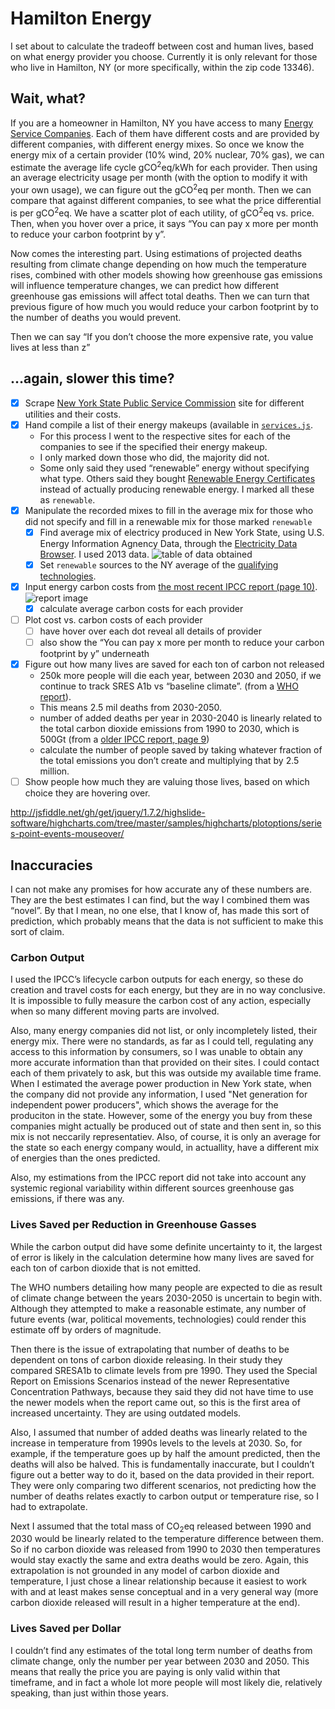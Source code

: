 # Hamilton Energy
I set about to calculate the tradeoff between cost and human lives, based on what energy provider you choose. Currently it is only relevant for those who live in Hamilton, NY (or more specifically, within the zip code 13346).

## Wait, what?
If you are a homeowner in Hamilton, NY you have access to many [Energy Service Companies](http://www.askpsc.com/askpsc/page/?PageAction=renderPageById&PageId=7f285010bbcba4320235157257b2dc82). Each of them have different costs and are provided by different companies, with different energy mixes. So once we know the energy mix of a certain provider (10% wind, 20% nuclear, 70% gas), we can estimate the average life cycle gCO<sup>2</sup>eq/kWh for each provider. Then using an average electricity usage per month (with the option to modify it with your own usage), we can figure out the gCO<sup>2</sup>eq per month. Then we can compare that against different companies, to see what the price differential is per gCO<sup>2</sup>eq. We have a scatter plot of each utility, of gCO<sup>2</sup>eq vs. price. Then, when you hover over a price, it says “You can pay x more per month to reduce your carbon footprint by y”.

Now comes the interesting part. Using estimations of projected deaths resulting from climate change depending on how much the 	temperature rises, combined with other models showing how greenhouse gas emissions will influence temperature changes, we can predict how different greenhouse gas emissions will affect total deaths. Then we can turn that previous figure of how much you would reduce your carbon footprint by to the number of deaths you would prevent.

Then we can say “If you don’t choose the more expensive rate, you value lives at less than z”

## …again, slower this time?
- [x] Scrape [New York State Public Service Commission](http://www.newyorkpowertochoose.com/) site for different utilities and their costs.
- [x] Hand compile a list of their energy makeups (available in [`services.js`](services.js:95-213).
	- For this process I went to the respective sites for each of the companies to see if the specified their energy makeup.
	- I only marked down those who did, the majority did not.
	- Some only said they used “renewable” energy without specifying what type. Others said they bought [Renewable Energy Certificates](http://en.wikipedia.org/wiki/Renewable_Energy_Certificate_(United_States)) instead of actually producing renewable energy. I marked all these as `renewable`.
- [x] Manipulate the recorded mixes to fill in the average mix for those who did not specify and fill in a renewable mix for those marked `renewable`
	- [x] Find average mix of electricy produced in New York State, using U.S. Energy Information Agnency Data, through the [Electricity Data Browser](http://www.eia.gov/electricity/data/browser/#/topic/0?agg=2,0,1&fuel=vtvo&geo=0002&sec=00g&freq=A&start=2001&end=2013&ctype=columnchart&ltype=sourcekey&rtype=s&pin=&rse=1&maptype=0). I used 2013 data. ![table of data obtained](https://www.dropbox.com/s/8xjkm34cm949csa/Screenshot%202014-11-19%2022.40.15.png?dl=1)
	- [x] Set `renewable` sources to the NY average of the [qualifying technologies](http://en.wikipedia.org/wiki/Renewable_Energy_Certificate_(United_States)#Qualifying_technologies).
- [x] Input energy carbon costs from [the most recent IPCC report (page 10)](http://report.mitigation2014.org/drafts/final-draft-postplenary/ipcc_wg3_ar5_final-draft_postplenary_annex-iii.pdf). ![report image](https://www.dropbox.com/s/ft6g286iclqepwu/Screenshot%202014-11-19%2023.13.36.png?dl=1)
	- [x] calculate average carbon costs for each provider
- [ ] Plot cost vs. carbon costs of each provider
	- [ ] have hover over each dot reveal all details of provider
	- [ ] also show the “You can pay x more per month to reduce your carbon footprint by y” underneath
- [x] Figure out how many lives are saved for each ton of carbon not released
	- 250k more people will die each year, between 2030 and 2050, if we continue to track SRES A1b vs “baseline climate”. (from a [WHO report](http://apps.who.int/iris/bitstream/10665/134014/1/9789241507691_eng.pdf?ua=1)).
	- This means 2.5 mil deaths from 2030-2050.
	- number of added deaths per year in 2030-2040 is linearly related to the total carbon dioxide emissions from 1990 to 2030, which is 500Gt (from a [older IPCC report, page 9](https://www.ipcc.ch/pdf/special-reports/spm/sres-en.pdf))
	- calculate the number of people saved by taking whatever fraction of the total emissions you don’t create and multiplying that by 2.5 million.
- [ ] Show people how much they are valuing those lives, based on which choice they are hovering over.

http://jsfiddle.net/gh/get/jquery/1.7.2/highslide-software/highcharts.com/tree/master/samples/highcharts/plotoptions/series-point-events-mouseover/

## Inaccuracies
I can not make any promises for how accurate any of these numbers are. They are the best estimates I can find, but the way I combined them was “novel”. By that I mean, no one else, that I know of, has made this sort of prediction, which probably means that the data is not sufficient to make this sort of claim.

### Carbon Output
I used the IPCC’s lifecycle carbon outputs for each energy, so these do creation and travel costs for each energy, but they are in no way conclusive. It is impossible to fully measure the carbon cost of any action, especially when so many different moving parts are involved.

Also, many energy companies did not list, or only incompletely listed, their energy mix. There were no standards, as far as I could tell, regulating any access to this information by consumers, so I was unable to obtain any more accurate information than that provided on their sites. I could contact each of them privately to ask, but this was outside my available time frame. When I estimated the average power production in New York state, when the company did not provide any information, I used "Net generation for independent power producers", which shows the average for the produciton in the state. However, some of the energy you buy from these companies might actually be produced out of state and then sent in, so this mix is not neccarily representatiev. Also, of course, it is only an average for the state so each energy company would, in actuallity, have a different mix of energies than the ones predicted.

Also, my estimations from the IPCC report did not take into account any systemic regional variability within different sources greenhouse gas emissions, if there was any.

### Lives Saved per Reduction in Greenhouse Gasses
While the carbon output did have some definite uncertainty to it, the largest of error is likely in the calculation determine how many lives are saved for each ton of carbon dioxide that is not emitted.

The WHO numbers detailing how many people are expected to die as result of climate change between the years 2030-2050 is uncertain to begin with. Although they attempted to make a reasonable estimate, any number of future events (war, political movements, technologies) could render this estimate off by orders of magnitude.

Then there is the issue of extrapolating that number of deaths to be dependent on tons of carbon dioxide releasing. In their study they compared SRESA1b to climate levels from pre 1990. They used the Special Report on Emissions Scenarios instead of the newer Representative Concentration Pathways, because they said they did not have time to use the newer models when the report came out, so this is the first area of increased uncertainty. They are using outdated models.

Also, I assumed that number of added deaths was linearly related to the increase in temperature from 1990s levels to the levels at 2030. So, for example, if the temperature goes up by half the amount predicted, then the deaths will also be halved. This is fundamentally inaccurate, but I couldn’t figure out a better way to do it, based on the data provided in their report. They were only comparing two different scenarios, not predicting how the number of deaths relates exactly to carbon output or temperature rise, so I had to extrapolate.

Next I assumed that the total mass of CO<sub>2</sub>eq released between 1990 and 2030 would be linearly related to the temperature difference between them. So if no carbon dioxide was released from 1990 to 2030 then temperatures would stay exactly the same and extra deaths would be zero. Again, this extrapolation is not grounded in any model of carbon dioxide and temperature, I just chose a linear relationship because it easiest to work with and at least makes sense conceptual and in a very general way (more carbon dioxide released will result in a higher temperature at the end).

### Lives Saved per Dollar
I couldn’t find any estimates of the total long term number of deaths from climate change, only the number per year between 2030 and 2050. This means that really the price you are paying is only valid within that timeframe, and in fact a whole lot more people will most likely die, relatively speaking, than just within those years.

